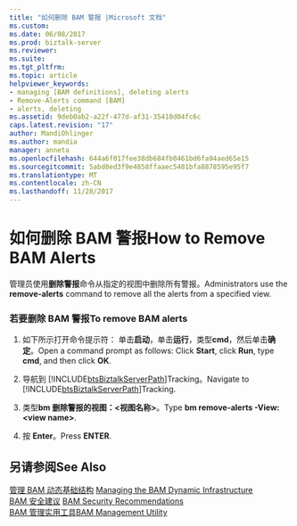 ```yaml
---
title: "如何删除 BAM 警报 |Microsoft 文档"
ms.custom: 
ms.date: 06/08/2017
ms.prod: biztalk-server
ms.reviewer: 
ms.suite: 
ms.tgt_pltfrm: 
ms.topic: article
helpviewer_keywords:
- managing [BAM definitions], deleting alerts
- Remove-Alerts command [BAM]
- alerts, deleting
ms.assetid: 9deb0ab2-a22f-477d-af31-35410d04fc6c
caps.latest.revision: "17"
author: MandiOhlinger
ms.author: mandia
manager: anneta
ms.openlocfilehash: 644a6f017fee38db684fb0461bd6fa94aed65e15
ms.sourcegitcommit: 5abd0ed3f9e4858ffaaec5481bfa8878595e95f7
ms.translationtype: MT
ms.contentlocale: zh-CN
ms.lasthandoff: 11/28/2017
---
```

# <a name="how-to-remove-bam-alerts"></a><span data-ttu-id="6d9c3-102">如何删除 BAM 警报</span><span class="sxs-lookup"><span data-stu-id="6d9c3-102">How to Remove BAM Alerts</span></span>
<span data-ttu-id="6d9c3-103">管理员使用**删除警报**命令从指定的视图中删除所有警报。</span><span class="sxs-lookup"><span data-stu-id="6d9c3-103">Administrators use the **remove-alerts** command to remove all the alerts from a specified view.</span></span>  
  
### <a name="to-remove-bam-alerts"></a><span data-ttu-id="6d9c3-104">若要删除 BAM 警报</span><span class="sxs-lookup"><span data-stu-id="6d9c3-104">To remove BAM alerts</span></span>  
  
1.  <span data-ttu-id="6d9c3-105">如下所示打开命令提示符： 单击**启动**，单击**运行**，类型**cmd**，然后单击**确定**。</span><span class="sxs-lookup"><span data-stu-id="6d9c3-105">Open a command prompt as follows: Click **Start**, click **Run**, type **cmd**, and then click **OK**.</span></span>  
  
2.  <span data-ttu-id="6d9c3-106">导航到 [!INCLUDE[btsBiztalkServerPath](../includes/btsbiztalkserverpath-md.md)]Tracking。</span><span class="sxs-lookup"><span data-stu-id="6d9c3-106">Navigate to [!INCLUDE[btsBiztalkServerPath](../includes/btsbiztalkserverpath-md.md)]Tracking.</span></span>  
  
3.  <span data-ttu-id="6d9c3-107">类型**bm 删除警报的视图：\<视图名称\>**。</span><span class="sxs-lookup"><span data-stu-id="6d9c3-107">Type **bm remove-alerts -View:\<view name\>**.</span></span>  
  
4.  <span data-ttu-id="6d9c3-108">按 **Enter**。</span><span class="sxs-lookup"><span data-stu-id="6d9c3-108">Press **ENTER**.</span></span>  
  
## <a name="see-also"></a><span data-ttu-id="6d9c3-109">另请参阅</span><span class="sxs-lookup"><span data-stu-id="6d9c3-109">See Also</span></span>  
 <span data-ttu-id="6d9c3-110">[管理 BAM 动态基础结构](../core/managing-the-bam-dynamic-infrastructure.md) </span><span class="sxs-lookup"><span data-stu-id="6d9c3-110">[Managing the BAM Dynamic Infrastructure](../core/managing-the-bam-dynamic-infrastructure.md) </span></span>  
 <span data-ttu-id="6d9c3-111">[BAM 安全建议](../core/bam-security-recommendations.md) </span><span class="sxs-lookup"><span data-stu-id="6d9c3-111">[BAM Security Recommendations](../core/bam-security-recommendations.md) </span></span>  
 [<span data-ttu-id="6d9c3-112">BAM 管理实用工具</span><span class="sxs-lookup"><span data-stu-id="6d9c3-112">BAM Management Utility</span></span>](../core/bam-management-utility.md)